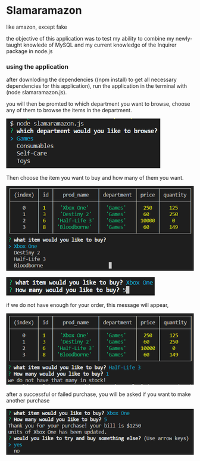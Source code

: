 # Slamaramazon
like amazon, except fake

the objective of this application was to test my ability to combine my newly-taught knowlede of MySQL and my current knowledge of the Inquirer package in node.js

### using the application
after downloding the dependencies ((npm install) to get all necessary dependencies for this application), run the application in the terminal with (node slamaramazon.js).

you will then be promted to which department you want to browse, choose any of them to browse the items in the department.

![image of storefront](https://github.com/NelsonCad/Slamaramazon/blob/master/images/applicationStart.PNG "Choose a Department!")

Then choose the item you want to buy and how many of them you want.

![Item choice image](https://github.com/NelsonCad/Slamaramazon/blob/master/images/itemChoice.PNG "Choose an item from within that department")

![quantity decision](https://github.com/NelsonCad/Slamaramazon/blob/master/images/quantitySelect.PNG "How many do you want?")

if we do not have enough for your order, this message will appear, 

![not enough for your order image](https://github.com/NelsonCad/Slamaramazon/blob/master/images/failedPurchase.PNG "Sadly, we do not have enough for you")

after a successful or failed purchase, you will be asked if you want to make another purchase

![do you want to buy something else? image](https://github.com/NelsonCad/Slamaramazon/blob/master/images/successfulPurchase.PNG "thus looping backto the beginning, should you need to")